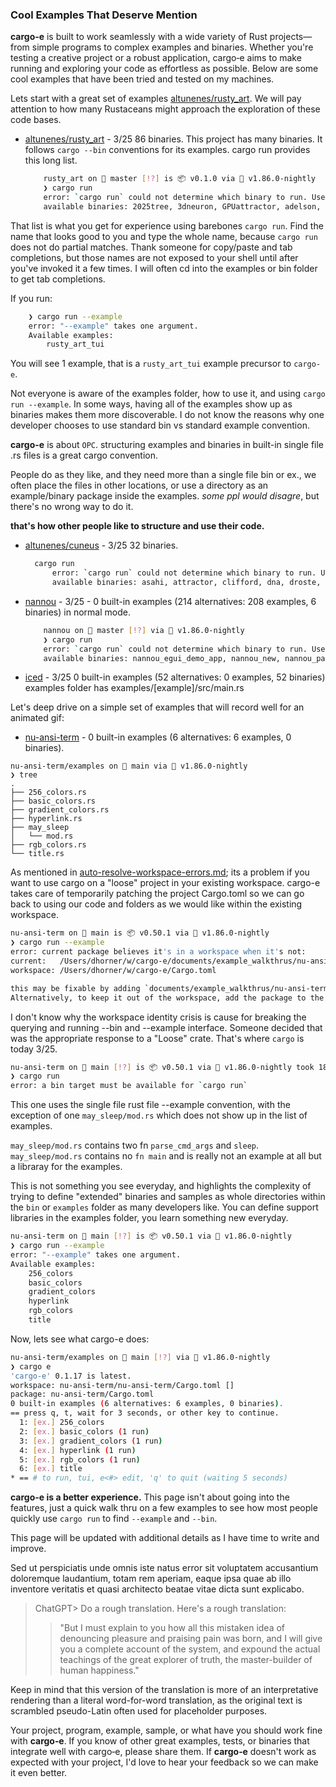 
### Cool Examples That Deserve Mention

**cargo‑e** is built to work seamlessly with a wide variety of Rust projects—from simple programs to complex examples and binaries. Whether you're testing a creative project or a robust application, cargo‑e aims to make running and exploring your code as effortless as possible. Below are some cool examples that have been tried and tested on my machines.

Lets start with a great set of examples [altunenes/rusty_art](https://github.com/altunenes/rusty_art).  We will pay attention to how many Rustaceans might approach the exploration of these code bases.
- [altunenes/rusty_art](https://github.com/altunenes/rusty_art) - 3/25 86 binaries.
  This project has many binaries.  It follows `cargo --bin` conventions for its examples.  cargo run provides this long list. 
    ```bash
        rusty_art on  master [!?] is 📦 v0.1.0 via 🦀 v1.86.0-nightly
        ❯ cargo run
        error: `cargo run` could not determine which binary to run. Use the `--bin` option to specify a binary, or the `default-run` manifest key.
        available binaries: 2025tree, 3dneuron, GPUattractor, adelson, asahi, asahi2, attractors, bhole, blobs, butter2d, cafe_wall, chladni, chladniwgpu, darkclouds, dfft, dottedlines, expmandelbrotgpu, eyes, faketunnel, fbmflowgpu, fibonacci, fluid, footsteps, fourier, gaborill, gaborimage, gaborwgpu, galaxy, galaxy2, gaussiansplat, golf, hilbert, hilbertimg, hole, imgblob, imlenswgpu, kleinian, leviant, lilac, lorenz, lovewgpu, mandelbrot, mandelbulb, munker, munkerclock, nblur, nebula, neuralnet, neuralnetwgpu, neurons, neurons2, orbittraps, ornaments, oscillation, pdiamond, peace, peaceGPU, pina, pixelate, pixelflow, pixelrain, pixelsum, psychology, pupils, rainbowimage, rorschach, scramble, sdrect, sdvert, sinh, smoothneurons, smoothvoro, snowflake, snowflakewgpu, spiralimgwgpu, stripes, tree, triangles, tunnel, ulam, voronoi, voronoiwgpu, waves, waves2, winterflake, wrapper
    ```
That list is what you get for experience using barebones `cargo run`.  Find the name that looks good to you and type the whole name, because `cargo run` does not do partial matches.  Thank someone for copy/paste and tab completions, but those names are not exposed to your shell until after you've invoked it a few times.  I will often cd into the examples or bin folder to get tab completions.
    
If you run:
```bash
    ❯ cargo run --example
    error: "--example" takes one argument.
    Available examples:
        rusty_art_tui
```
You will see 1 example, that is a `rusty_art_tui` example precursor to `cargo-e`.  
    
    
Not everyone is aware of the examples folder, how to use it, and using `cargo run --example`.  In some ways, having all of the examples show up as binaries makes them more discoverable.  I do not know the reasons why one developer chooses to use standard bin vs standard example convention.  

**cargo-e** is about `OPC`.  structuring examples and binaries in built-in single file .rs files is a great cargo convention.

People do as they like, and they need more than a single file bin or ex., we often place the files in other locations, or use a directory as an example/binary package inside the examples.  _some ppl would disagre_, but there's no wrong way to do it.

**that's how other people like to structure and use their code.**




    

- [altunenes/cuneus](https://github.com/altunenes/cuneus) - 3/25 32 binaries.
  ```bash
    cargo run
        error: `cargo run` could not determine which binary to run. Use the `--bin` option to specify a binary, or the `default-run` manifest key.
        available binaries: asahi, attractor, clifford, dna, droste, fluid, galaxy, genuary2025_18, genuary2025_6, hilbert, lich, mandelbrot, mandelbulb, matrix, nebula, orbits, poe2, rorschach, roto, satan, sdvert, simplefeedback, sinh, spiral, tree, voronoi, xmas
  ```

- [nannou](https://github.com/nannou-org/nannou) - 3/25 - 0 built-in examples (214 alternatives: 208 examples, 6 binaries) in normal mode.
    ```bash
        nannou on  master [!?] via 🦀 v1.86.0-nightly
        ❯ cargo run
        error: `cargo run` could not determine which binary to run. Use the `--bin` option to specify a binary, or the `default-run` manifest key.
        available binaries: nannou_egui_demo_app, nannou_new, nannou_package, run_all_examples, set_version
    ```
- [iced](https://github.com/iced-rs/iced) - 3/25 0 built-in examples (52 alternatives: 0 examples, 52 binaries) examples folder has examples/[example]/src/main.rs 

Let's deep drive on a simple set of examples that will record well for an animated gif:
- [nu-ansi-term](https://github.com/nushell/nu-ansi-term) - 0 built-in examples (6 alternatives: 6 examples, 0 binaries).
```
nu-ansi-term/examples on  main via 🦀 v1.86.0-nightly
❯ tree
.
├── 256_colors.rs
├── basic_colors.rs
├── gradient_colors.rs
├── hyperlink.rs
├── may_sleep
│   └── mod.rs
├── rgb_colors.rs
└── title.rs
```
As mentioned in [auto-resolve-workspace-errors.md](auto-resolve-workspace-errors.md); its a problem if you want to use cargo on a "loose" project in your existing workspace.  cargo-e takes care of temporarily patching the project Cargo.toml so we can go back to using our code and folders as we would like within the existing workspace.
```bash
nu-ansi-term on  main is 📦 v0.50.1 via 🦀 v1.86.0-nightly
❯ cargo run --example
error: current package believes it's in a workspace when it's not:
current:   /Users/dhorner/w/cargo-e/documents/example_walkthrus/nu-ansi-term/Cargo.toml
workspace: /Users/dhorner/w/cargo-e/Cargo.toml

this may be fixable by adding `documents/example_walkthrus/nu-ansi-term` to the `workspace.members` array of the manifest located at: /Users/dhorner/w/cargo-e/Cargo.toml
Alternatively, to keep it out of the workspace, add the package to the `workspace.exclude` array, or add an empty `[workspace]` table to the package's manifest.
```
I don't know why the workspace identity crisis is cause for breaking the querying and running --bin and --example interface.  Someone decided that was the appropriate response to a "Loose" crate.  That's where `cargo` is today 3/25.

```bash
nu-ansi-term on  main [!?] is 📦 v0.50.1 via 🦀 v1.86.0-nightly took 18s
❯ cargo run
error: a bin target must be available for `cargo run`
```
This one uses the single file rust file --example convention, with the exception of one `may_sleep/mod.rs` which does not show up in the list of examples. 

`may_sleep/mod.rs` contains two fn `parse_cmd_args` and `sleep`.  `may_sleep/mod.rs` contains no `fn main` and is really not an example at all but a libraray for the examples.

This is not something you see everyday, and highlights the complexity of trying to define "extended" binaries and samples as whole directories within the `bin` or `examples` folder as many developers like.  You can define support libraries in the examples folder, you learn something new everyday.
```bash
nu-ansi-term on  main [!?] is 📦 v0.50.1 via 🦀 v1.86.0-nightly
❯ cargo run --example
error: "--example" takes one argument.
Available examples:
    256_colors
    basic_colors
    gradient_colors
    hyperlink
    rgb_colors
    title
```

Now, lets see what cargo-e does:
```bash
nu-ansi-term/examples on  main [!?] via 🦀 v1.86.0-nightly
❯ cargo e
'cargo-e' 0.1.17 is latest.
workspace: nu-ansi-term/nu-ansi-term/Cargo.toml []
package: nu-ansi-term/Cargo.toml
0 built-in examples (6 alternatives: 6 examples, 0 binaries).
== press q, t, wait for 3 seconds, or other key to continue.
  1: [ex.] 256_colors
  2: [ex.] basic_colors (1 run)
  3: [ex.] gradient_colors (1 run)
  4: [ex.] hyperlink (1 run)
  5: [ex.] rgb_colors (1 run)
  6: [ex.] title
* == # to run, tui, e<#> edit, 'q' to quit (waiting 5 seconds)
```

**cargo-e is a better experience.** This page isn't about going into the features, just a quick walk thru on a few examples to see how most people quickly use `cargo run` to find `--example` and `--bin`. 

This page will be updated with additional details as I have time to write and improve.

Sed ut perspiciatis unde omnis iste natus error sit voluptatem accusantium doloremque laudantium, totam rem aperiam, eaque ipsa quae ab illo inventore veritatis et quasi architecto beatae vitae dicta sunt explicabo. 

>ChatGPT> Do a rough translation.
>Here's a rough translation:
>>"But I must explain to you how all this mistaken idea of denouncing pleasure and praising pain was born, and I will give you a complete account of the system, and expound the actual teachings of the great explorer of truth, the master-builder of human happiness."

Keep in mind that this version of the translation is more of an interpretative rendering than a literal word-for-word translation, as the original text is scrambled pseudo-Latin often used for placeholder purposes.


Your project, program, example, sample, or what have you should work fine with **cargo‑e**. If you know of other great examples, tests, or binaries that integrate well with cargo‑e, please share them. If **cargo‑e** doesn't work as expected with your project, I'd love to hear your feedback so we can make it even better.
